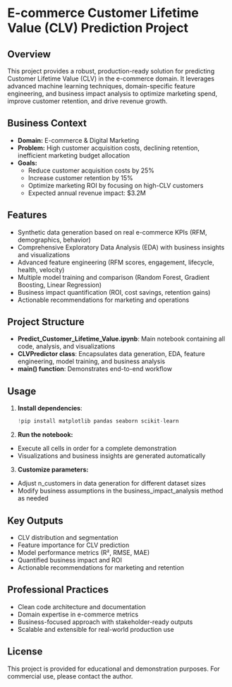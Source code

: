 # E-commerce Customer Lifetime Value (CLV) Prediction Project

## Overview
This project provides a robust, production-ready solution for predicting Customer Lifetime Value (CLV) in the e-commerce domain. It leverages advanced machine learning techniques, domain-specific feature engineering, and business impact analysis to optimize marketing spend, improve customer retention, and drive revenue growth.

## Business Context
- **Domain:** E-commerce & Digital Marketing
- **Problem:** High customer acquisition costs, declining retention, inefficient marketing budget allocation
- **Goals:**
  - Reduce customer acquisition costs by 25%
  - Increase customer retention by 15%
  - Optimize marketing ROI by focusing on high-CLV customers
  - Expected annual revenue impact: $3.2M

## Features
- Synthetic data generation based on real e-commerce KPIs (RFM, demographics, behavior)
- Comprehensive Exploratory Data Analysis (EDA) with business insights and visualizations
- Advanced feature engineering (RFM scores, engagement, lifecycle, health, velocity)
- Multiple model training and comparison (Random Forest, Gradient Boosting, Linear Regression)
- Business impact quantification (ROI, cost savings, retention gains)
- Actionable recommendations for marketing and operations

## Project Structure
- **Predict_Customer_Lifetime_Value.ipynb**: Main notebook containing all code, analysis, and visualizations
- **CLVPredictor class**: Encapsulates data generation, EDA, feature engineering, model training, and business analysis
- **main() function**: Demonstrates end-to-end workflow

## Usage
1. **Install dependencies**:
   ```python
   !pip install matplotlib pandas seaborn scikit-learn

2. **Run the notebook:**
- Execute all cells in order for a complete demonstration
- Visualizations and business insights are generated automatically
  
3. **Customize parameters:**
- Adjust n_customers in data generation for different dataset sizes
- Modify business assumptions in the business_impact_analysis method as needed

## Key Outputs
- CLV distribution and segmentation
- Feature importance for CLV prediction
- Model performance metrics (R², RMSE, MAE)
- Quantified business impact and ROI
- Actionable recommendations for marketing and retention

## Professional Practices
- Clean code architecture and documentation
- Domain expertise in e-commerce metrics
- Business-focused approach with stakeholder-ready outputs
- Scalable and extensible for real-world production use
  
## License
This project is provided for educational and demonstration purposes. For commercial use, please contact the author.
